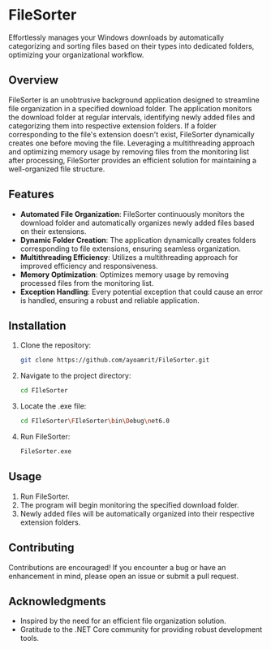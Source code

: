 # FileSorter
Effortlessly manages your Windows downloads by automatically categorizing and sorting files based on their types into dedicated folders, optimizing your organizational workflow.

## Overview
FileSorter is an unobtrusive background application designed to streamline file organization in a specified download folder. The application monitors the download folder at regular intervals, identifying newly added files and categorizing them into respective extension folders. If a folder corresponding to the file's extension doesn't exist, FileSorter dynamically creates one before moving the file. Leveraging a multithreading approach and optimizing memory usage by removing files from the monitoring list after processing, FileSorter provides an efficient solution for maintaining a well-organized file structure.

## Features

- **Automated File Organization**: FileSorter continuously monitors the download folder and automatically organizes newly added files based on their extensions.
- **Dynamic Folder Creation**: The application dynamically creates folders corresponding to file extensions, ensuring seamless organization.
- **Multithreading Efficiency**: Utilizes a multithreading approach for improved efficiency and responsiveness.
- **Memory Optimization**: Optimizes memory usage by removing processed files from the monitoring list.
- **Exception Handling**: Every potential exception that could cause an error is handled, ensuring a robust and reliable application.

## Installation

1. Clone the repository:

   ```bash
   git clone https://github.com/ayoamrit/FileSorter.git

2. Navigate to the project directory:

   ```bash
   cd FIleSorter

3. Locate the .exe file:

   ```bash
   cd FIleSorter\FIleSorter\bin\Debug\net6.0

4. Run FileSorter:

   ```bash
   FileSorter.exe

## Usage
1. Run FileSorter.
2. The program will begin monitoring the specified download folder.
3. Newly added files will be automatically organized into their respective extension folders.

## Contributing
Contributions are encouraged! If you encounter a bug or have an enhancement in mind, please open an issue or submit a pull request.

## Acknowledgments
- Inspired by the need for an efficient file organization solution.
- Gratitude to the .NET Core community for providing robust development tools.

